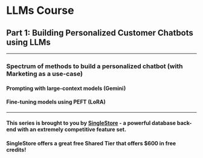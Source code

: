 # LLMs Course 

## Part 1: Building Personalized Customer Chatbots using LLMs

---

### Spectrum of methods to build a personalized chatbot (with Marketing as a use-case)
#### Prompting with large-context models (Gemini)
#### Fine-tuning models using PEFT (LoRA)

---

#### This series is brought to you by [SingleStore](https://www.singlestore.com/) - a powerful database back-end with an extremely competitive feature set. 
#### SingleStore offers a great free Shared Tier that offers $600 in free credits!
